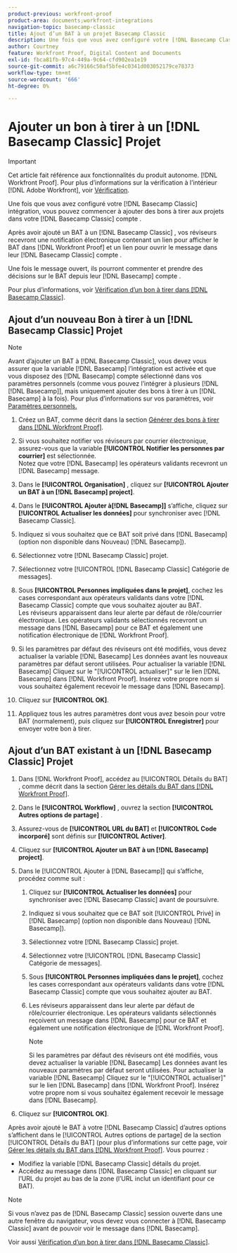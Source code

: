 ```yaml
---
product-previous: workfront-proof
product-area: documents;workfront-integrations
navigation-topic: basecamp-classic
title: Ajout d’un BAT à un projet Basecamp Classic
description: Une fois que vous avez configuré votre [!DNL Basecamp Classic] intégration, vous pouvez commencer à ajouter des bons à tirer aux projets dans votre [!DNL Basecamp Classic] compte .
author: Courtney
feature: Workfront Proof, Digital Content and Documents
exl-id: fbca81fb-97c4-449a-9c64-cfd902ea1e19
source-git-commit: a6c79166c50af5bfe4c0341d003052179ce78373
workflow-type: tm+mt
source-wordcount: '666'
ht-degree: 0%

---
```


# Ajouter un bon à tirer à un [!DNL Basecamp Classic] Projet

>[!IMPORTANT]
>
>Cet article fait référence aux fonctionnalités du produit autonome. [!DNL Workfront Proof]. Pour plus d’informations sur la vérification à l’intérieur [!DNL Adobe Workfront], voir [Vérification](../../../review-and-approve-work/proofing/proofing.md).

Une fois que vous avez configuré votre [!DNL Basecamp Classic] intégration, vous pouvez commencer à ajouter des bons à tirer aux projets dans votre [!DNL Basecamp Classic] compte .

Après avoir ajouté un BAT à un [!DNL Basecamp Classic] , vos réviseurs recevront une notification électronique contenant un lien pour afficher le BAT dans [!DNL Workfront Proof] et un lien pour ouvrir le message dans leur [!DNL Basecamp Classic] compte .

Une fois le message ouvert, ils pourront commenter et prendre des décisions sur le BAT depuis leur [!DNL Basecamp] compte .

Pour plus d’informations, voir [Vérification d’un bon à tirer dans [!DNL Basecamp Classic]](../../../workfront-proof/wp-integrations/basecamp-classic/review-proof-basecamp-classic.md).

## Ajout d’un nouveau Bon à tirer à un [!DNL Basecamp Classic] Projet

>[!NOTE]
>
>Avant d’ajouter un BAT à [!DNL Basecamp Classic], vous devez vous assurer que la variable [!DNL Basecamp] l’intégration est activée et que vous disposez des [!DNL Basecamp] compte sélectionné dans vos paramètres personnels (comme vous pouvez l’intégrer à plusieurs [!DNL [!DNL Basecamp]], mais uniquement ajouter des bons à tirer à un [!DNL Basecamp] à la fois). Pour plus d’informations sur vos paramètres, voir [Paramètres personnels.](https://support.workfront.com/hc/en-us/sections/115000921168-Personal-settings)

1. Créez un BAT, comme décrit dans la section [Générer des bons à tirer dans [!DNL Workfront Proof]](../../../workfront-proof/wp-work-proofsfiles/create-proofs-and-files/generate-proofs.md).
1. Si vous souhaitez notifier vos réviseurs par courrier électronique, assurez-vous que la variable **[!UICONTROL Notifier les personnes par courrier]** est sélectionnée.\
   Notez que votre [!DNL Basecamp] les opérateurs validants recevront un [!DNL Basecamp] message.

1. Dans le **[!UICONTROL Organisation]** , cliquez sur **[!UICONTROL Ajouter un BAT à un [!DNL Basecamp] project]**.

1. Dans le **[!UICONTROL Ajouter à[!DNL Basecamp]]** s’affiche, cliquez sur **[!UICONTROL Actualiser les données]** pour synchroniser avec [!DNL Basecamp Classic].

1. Indiquez si vous souhaitez que ce BAT soit privé dans [!DNL Basecamp] (option non disponible dans Nouveau) [!DNL Basecamp]).
1. Sélectionnez votre [!DNL Basecamp Classic] projet.
1. Sélectionnez votre [!UICONTROL [!DNL Basecamp Classic] Catégorie de messages].
1. Sous **[!UICONTROL Personnes impliquées dans le projet]**, cochez les cases correspondant aux opérateurs validants dans votre [!DNL Basecamp Classic] compte que vous souhaitez ajouter au BAT.\
   Les réviseurs apparaissent dans leur alerte par défaut de rôle/courrier électronique. Les opérateurs validants sélectionnés recevront un message dans [!DNL Basecamp] pour ce BAT et également une notification électronique de [!DNL Workfront Proof].

1. Si les paramètres par défaut des réviseurs ont été modifiés, vous devez actualiser la variable [!DNL Basecamp] Les données avant les nouveaux paramètres par défaut seront utilisées. Pour actualiser la variable [!DNL Basecamp] Cliquez sur le &quot;[!UICONTROL actualiser]&quot; sur le lien [!DNL Basecamp] dans [!DNL Workfront Proof]. Insérez votre propre nom si vous souhaitez également recevoir le message dans [!DNL Basecamp].
1. Cliquez sur **[!UICONTROL OK]**.
1. Appliquez tous les autres paramètres dont vous avez besoin pour votre BAT (normalement), puis cliquez sur **[!UICONTROL Enregistrer]** pour envoyer votre bon à tirer.

## Ajout d’un BAT existant à un [!DNL Basecamp Classic] Projet

1. Dans [!DNL Workfront Proof], accédez au [!UICONTROL Détails du BAT] , comme décrit dans la section  [Gérer les détails du BAT dans [!DNL Workfront Proof]](../../../workfront-proof/wp-work-proofsfiles/manage-your-work/manage-proof-details.md).
1. Dans le **[!UICONTROL Workflow]** , ouvrez la section **[!UICONTROL Autres options de partage]** .

1. Assurez-vous de **[!UICONTROL URL du BAT]** et **[!UICONTROL Code incorporé]** sont définis sur **[!UICONTROL Activer]**.

1. Cliquez sur **[!UICONTROL Ajouter un BAT à un [!DNL Basecamp] project]**.
1. Dans le [!UICONTROL Ajouter à [!DNL Basecamp]] qui s’affiche, procédez comme suit :

   1. Cliquez sur **[!UICONTROL Actualiser les données]** pour synchroniser avec [!DNL Basecamp Classic] avant de poursuivre.
   1. Indiquez si vous souhaitez que ce BAT soit [!UICONTROL Privé] in [!DNL Basecamp] (option non disponible dans Nouveau) [!DNL Basecamp]).
   1. Sélectionnez votre [!DNL Basecamp Classic] projet.
   1. Sélectionnez votre [!UICONTROL [!DNL Basecamp Classic] Catégorie de messages].
   1. Sous **[!UICONTROL Personnes impliquées dans le projet]**, cochez les cases correspondant aux opérateurs validants dans votre [!DNL Basecamp Classic] compte que vous souhaitez ajouter au BAT.
   1. Les réviseurs apparaissent dans leur alerte par défaut de rôle/courrier électronique. Les opérateurs validants sélectionnés reçoivent un message dans [!DNL Basecamp] pour ce BAT et également une notification électronique de [!DNL Workfront Proof].

      >[!NOTE]
      >
      > Si les paramètres par défaut des réviseurs ont été modifiés, vous devez actualiser la variable [!DNL Basecamp] Les données avant les nouveaux paramètres par défaut seront utilisées. Pour actualiser la variable [!DNL Basecamp] Cliquez sur le &quot;[!UICONTROL actualiser]&quot; sur le lien [!DNL Basecamp] dans [!DNL Workfront Proof]. Insérez votre propre nom si vous souhaitez également recevoir le message dans [!DNL Basecamp].

1. Cliquez sur **[!UICONTROL OK]**.

Après avoir ajouté le BAT à votre [!DNL Basecamp Classic] d’autres options s’affichent dans le [!UICONTROL Autres options de partage] de la section [!UICONTROL Détails du BAT] (pour plus d’informations sur cette page, voir [Gérer les détails du BAT dans [!DNL Workfront Proof]](../../../workfront-proof/wp-work-proofsfiles/manage-your-work/manage-proof-details.md). Vous pourrez :

* Modifiez la variable [!DNL Basecamp Classic] détails du projet.
* Accédez au message dans [!DNL Basecamp Classic] en cliquant sur l’URL du projet au bas de la zone (l’URL inclut un identifiant pour ce BAT).

>[!NOTE]
>
> Si vous n’avez pas de [!DNL Basecamp Classic] session ouverte dans une autre fenêtre du navigateur, vous devez vous connecter à [!DNL Basecamp Classic] avant de pouvoir voir le message dans [!DNL Basecamp].

Voir aussi [Vérification d’un bon à tirer dans [!DNL Basecamp Classic]](../../../workfront-proof/wp-integrations/basecamp-classic/review-proof-basecamp-classic.md).
